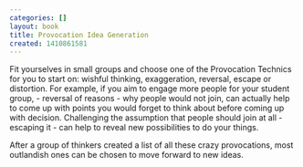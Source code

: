 ```yaml
---
categories: []
layout: book
title: Provocation Idea Generation
created: 1410861581
---
```

<p><span>Fit yourselves in small groups and choose one of the Provocation Technics for you to start on: wishful thinking, exaggeration, reversal, escape or distortion. For example, if you aim to engage more people for your student group, - reversal of reasons - why people would not join, can actually help to come up with points you would forget to think about before coming up with decision. Challenging the assumption that people should join at all - escaping it - can help to reveal new possibilities to do your things. </span></p>
<div><span>After a group of thinkers created a list of all these crazy provocations, most outlandish ones can be chosen to move forward to new ideas.</span></div>
